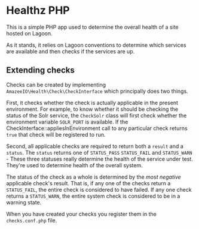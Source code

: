 # Healthz PHP

This is a simple PHP app used to determine the overall health of a site hosted on Lagoon.

As it stands, it relies on Lagoon conventions to determine which services are available
and then checks if the services are up.


## Extending checks

Checks can be created by implementing `AmazeeIO\Health\Check\CheckInterface` 
which principally does two things.

First, it checks whether the check is actually applicable in the present environment.
For example, to know whether it should be checking the status of the Solr service, the `CheckSolr` class
will first check whether the environment variable `SOLR_PORT` is available.
If the CheckInterface::appliesInEnvironment call to any particular check returns `true`
that check will be registered to run.

Second, all applicable checks are required to return both a `result` and a `status`.
The `status` returns one of `STATUS_PASS` `STATUS_FAIL` and `STATUS_WARN` - These three statuses
really determine the health of the service under test. They're used to determine health of the overall system.

The status of the check as a whole is determined by the _most negative_ applicable check's result.
That is, if any one of the checks return a `STATUS_FAIL`, the entire check is considered to have failed.
If any one check returns a `STATUS_WARN`, the entire system check is considered to be in a warning state.

When you have created your checks you register them in the `checks.conf.php` file. 